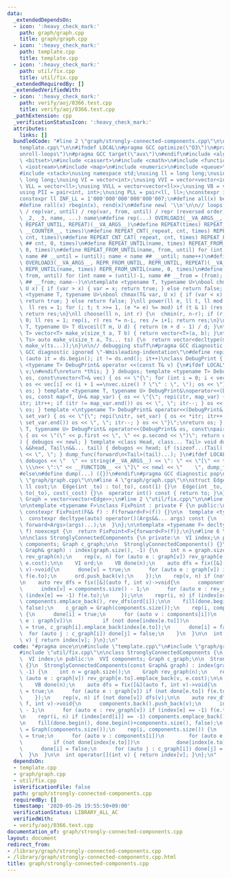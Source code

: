 ```yaml
---
data:
  _extendedDependsOn:
  - icon: ':heavy_check_mark:'
    path: graph/graph.cpp
    title: graph/graph.cpp
  - icon: ':heavy_check_mark:'
    path: template.cpp
    title: template.cpp
  - icon: ':heavy_check_mark:'
    path: util/fix.cpp
    title: util/fix.cpp
  _extendedRequiredBy: []
  _extendedVerifiedWith:
  - icon: ':heavy_check_mark:'
    path: verify/aoj/0366.test.cpp
    title: verify/aoj/0366.test.cpp
  _pathExtension: cpp
  _verificationStatusIcon: ':heavy_check_mark:'
  attributes:
    links: []
  bundledCode: "#line 2 \"graph/strongly-connected-components.cpp\"\n\n#line 2 \"\
    template.cpp\"\n\n#ifndef LOCAL\n#pragma GCC optimize(\"O3\")\n#pragma GCC optimize(\"\
    unroll-loops\")\n#pragma GCC target(\"avx\")\n#endif\n#include <algorithm>\n#include\
    \ <bitset>\n#include <cassert>\n#include <cmath>\n#include <functional>\n#include\
    \ <iostream>\n#include <map>\n#include <numeric>\n#include <queue>\n#include <set>\n\
    #include <stack>\nusing namespace std;\nusing ll = long long;\nusing ull = unsigned\
    \ long long;\nusing VI = vector<int>;\nusing VVI = vector<vector<int>>;\nusing\
    \ VLL = vector<ll>;\nusing VVLL = vector<vector<ll>>;\nusing VB = vector<bool>;\n\
    using PII = pair<int, int>;\nusing PLL = pair<ll, ll>;\nconstexpr int INF = 1000000007;\n\
    constexpr ll INF_LL = 1'000'000'000'000'000'007;\n#define all(x) begin(x), end(x)\n\
    #define rall(x) rbegin(x), rend(x)\n#define newl '\\n'\n\n// loops rep(until)\
    \ / rep(var, until) / rep(var, from, until) / repr (reversed order)\n#define OVERLOAD3(_1,\
    \ _2, _3, name, ...) name\n#define rep(...) OVERLOAD3(__VA_ARGS__, REPEAT_FROM_UNTIL,\
    \ REPEAT_UNTIL, REPEAT)(__VA_ARGS__)\n#define REPEAT(times) REPEAT_CNT(_repeat,\
    \ __COUNTER__, times)\n#define REPEAT_CNT(_repeat, cnt, times) REPEAT_CNT_CAT(_repeat,\
    \ cnt, times)\n#define REPEAT_CNT_CAT(_repeat, cnt, times) REPEAT_FROM_UNTIL(_repeat\
    \ ## cnt, 0, times)\n#define REPEAT_UNTIL(name, times) REPEAT_FROM_UNTIL(name,\
    \ 0, times)\n#define REPEAT_FROM_UNTIL(name, from, until) for (int name = from,\
    \ name ## __until = (until); name < name ## __until; name++)\n#define repr(...)\
    \ OVERLOAD3(__VA_ARGS__, REPR_FROM_UNTIL, REPR_UNTIL, REPEAT)(__VA_ARGS__)\n#define\
    \ REPR_UNTIL(name, times) REPR_FROM_UNTIL(name, 0, times)\n#define REPR_FROM_UNTIL(name,\
    \ from, until) for (int name = (until)-1, name ## __from = (from); name >= name\
    \ ## __from; name--)\n\ntemplate <typename T, typename U>\nbool chmin(T& var,\
    \ U x) { if (var > x) { var = x; return true; } else return false; }\ntemplate\
    \ <typename T, typename U>\nbool chmax(T& var, U x) { if (var < x) { var = x;\
    \ return true; } else return false; }\nll power(ll e, ll t, ll mod = INF_LL) {\n\
    \  ll res = 1; for (; t; t >>= 1, (e *= e) %= mod) if (t & 1) (res *= e) %= mod;\
    \ return res;\n}\nll choose(ll n, int r) {\n  chmin(r, n-r); if (r < 0) return\
    \ 0; ll res = 1; rep(i, r) res *= n-i, res /= i+1; return res;\n}\ntemplate <typename\
    \ T, typename U> T divceil(T m, U d) { return (m + d - 1) / d; }\ntemplate <typename\
    \ T> vector<T> make_v(size_t a, T b) { return vector<T>(a, b); }\ntemplate <typename...\
    \ Ts> auto make_v(size_t a, Ts... ts) {\n  return vector<decltype(make_v(ts...))>(a,\
    \ make_v(ts...));\n}\n\n// debugging stuff\n#pragma GCC diagnostic push\n#pragma\
    \ GCC diagnostic ignored \"-Wmisleading-indentation\"\n#define repi(it, ds) for\
    \ (auto it = ds.begin(); it != ds.end(); it++)\nclass DebugPrint { public: template\
    \ <typename T> DebugPrint& operator <<(const T& v) {\n#ifdef LOCAL\n    cerr <<\
    \ v;\n#endif\nreturn *this; } } debugos; template <typename T> DebugPrint& operator<<(DebugPrint&\
    \ os, const\nvector<T>& vec) { os << \"{\"; for (int i = 0; i < vec.size(); i++)\
    \ os << vec[i] << (i + 1 ==\nvec.size() ? \"\" : \", \"); os << \"}\"; return\
    \ os; } template <typename T, typename U> DebugPrint&\noperator<<(DebugPrint&\
    \ os, const map<T, U>& map_var) { os << \"{\"; repi(itr, map_var) { os << *\n\
    itr; itr++; if (itr != map_var.end()) os << \", \"; itr--; } os << \"}\"; return\
    \ os; } template <\ntypename T> DebugPrint& operator<<(DebugPrint& os, const set<T>&\
    \ set_var) { os << \"{\"; repi(\nitr, set_var) { os << *itr; itr++; if (itr !=\
    \ set_var.end()) os << \", \"; itr--; } os << \"}\";\nreturn os; } template <typename\
    \ T, typename U> DebugPrint& operator<<(DebugPrint& os, const\npair<T, U>& p)\
    \ { os << \"(\" << p.first << \", \" << p.second << \")\"; return os; } void dump_func(\n\
    ) { debugos << newl; } template <class Head, class... Tail> void dump_func(Head\
    \ &&head, Tail\n&&... tail) { debugos << head; if (sizeof...(Tail) > 0) { debugos\
    \ << \", \"; } dump_func(forward\n<Tail>(tail)...); }\n#ifdef LOCAL\n#define dump(...)\
    \ debugos << \"  \" << string(#__VA_ARGS__) << \": \" << \"[\" << to_string(__LINE__)\
    \ \\\n<< \":\" << __FUNCTION__ << \"]\" << newl << \"    \", dump_func(__VA_ARGS__)\n\
    #else\n#define dump(...) ({})\n#endif\n#pragma GCC diagnostic pop\n\n\n#line 2\
    \ \"graph/graph.cpp\"\n\n#line 4 \"graph/graph.cpp\"\n\nstruct Edge {\n  int to;\
    \ ll cost;\n  Edge(int _to) : to(_to), cost(1) {}\n  Edge(int _to, ll _cost) :\
    \ to(_to), cost(_cost) {}\n  operator int() const { return to; }\n};\n\nusing\
    \ Graph = vector<vector<Edge>>;\n#line 2 \"util/fix.cpp\"\n\n#line 4 \"util/fix.cpp\"\
    \n\ntemplate <typename F>\nclass FixPoint : private F {\n public:\n  explicit\
    \ constexpr FixPoint(F&& f) : F(forward<F>(f)) {}\n\n  template <typename... Args>\n\
    \  constexpr decltype(auto) operator()(Args&&... args) const {\n    return F::operator()(*this,\
    \ forward<Args>(args)...);\n  }\n};\n\ntemplate <typename F> decltype(auto) fix(F&&\
    \ f) noexcept {\n  return FixPoint<F>{forward<F>(f)};\n}\n#line 6 \"graph/strongly-connected-components.cpp\"\
    \n\nclass StronglyConnectedComponents {\n private:\n  VI index;\n public:\n  VVI\
    \ components; Graph c_graph;\n\n  StronglyConnectedComponents() {}\n  StronglyConnectedComponents(const\
    \ Graph& graph) : index(graph.size(), -1) {\n    int n = graph.size();\n    Graph\
    \ rev_graph(n);\n    rep(v, n) for (auto e : graph[v]) rev_graph[e.to].emplace_back(v,\
    \ e.cost);\n\n    VI ord;\n    VB done(n);\n    auto dfs = fix([&](auto f, int\
    \ v)->void{\n      done[v] = true;\n      for (auto e : graph[v]) if (not done[e.to])\
    \ f(e.to);\n      ord.push_back(v);\n    });\n    rep(v, n) if (not done[v]) dfs(v);\n\
    \n    auto rev_dfs = fix([&](auto f, int v)->void{\n      components.back().push_back(v);\n\
    \      index[v] = components.size() - 1;\n      for (auto e : rev_graph[v]) if\
    \ (index[e] == -1) f(e.to);\n    });\n\n    repr(i, n) if (index[ord[i]] == -1)\
    \ components.emplace_back(), rev_dfs(ord[i]);\n\n    fill(done.begin(), done.begin()+components.size(),\
    \ false);\n    c_graph = Graph(components.size());\n    rep(i, components.size())\
    \ {\n      done[i] = true;\n      for (auto v : components[i])\n        for (auto\
    \ e : graph[v])\n          if (not done[index[e.to]])\n            done[index[e.to]]\
    \ = true, c_graph[i].emplace_back(index[e.to]);\n      done[i] = false;\n    \
    \  for (auto j : c_graph[i]) done[j] = false;\n    }\n  }\n\n  int operator[](int\
    \ v) { return index[v]; }\n};\n"
  code: "#pragma once\n\n#include \"template.cpp\"\n#include \"graph/graph.cpp\"\n\
    #include \"util/fix.cpp\"\n\nclass StronglyConnectedComponents {\n private:\n\
    \  VI index;\n public:\n  VVI components; Graph c_graph;\n\n  StronglyConnectedComponents()\
    \ {}\n  StronglyConnectedComponents(const Graph& graph) : index(graph.size(),\
    \ -1) {\n    int n = graph.size();\n    Graph rev_graph(n);\n    rep(v, n) for\
    \ (auto e : graph[v]) rev_graph[e.to].emplace_back(v, e.cost);\n\n    VI ord;\n\
    \    VB done(n);\n    auto dfs = fix([&](auto f, int v)->void{\n      done[v]\
    \ = true;\n      for (auto e : graph[v]) if (not done[e.to]) f(e.to);\n      ord.push_back(v);\n\
    \    });\n    rep(v, n) if (not done[v]) dfs(v);\n\n    auto rev_dfs = fix([&](auto\
    \ f, int v)->void{\n      components.back().push_back(v);\n      index[v] = components.size()\
    \ - 1;\n      for (auto e : rev_graph[v]) if (index[e] == -1) f(e.to);\n    });\n\
    \n    repr(i, n) if (index[ord[i]] == -1) components.emplace_back(), rev_dfs(ord[i]);\n\
    \n    fill(done.begin(), done.begin()+components.size(), false);\n    c_graph\
    \ = Graph(components.size());\n    rep(i, components.size()) {\n      done[i]\
    \ = true;\n      for (auto v : components[i])\n        for (auto e : graph[v])\n\
    \          if (not done[index[e.to]])\n            done[index[e.to]] = true, c_graph[i].emplace_back(index[e.to]);\n\
    \      done[i] = false;\n      for (auto j : c_graph[i]) done[j] = false;\n  \
    \  }\n  }\n\n  int operator[](int v) { return index[v]; }\n};\n"
  dependsOn:
  - template.cpp
  - graph/graph.cpp
  - util/fix.cpp
  isVerificationFile: false
  path: graph/strongly-connected-components.cpp
  requiredBy: []
  timestamp: '2020-05-26 19:55:50+09:00'
  verificationStatus: LIBRARY_ALL_AC
  verifiedWith:
  - verify/aoj/0366.test.cpp
documentation_of: graph/strongly-connected-components.cpp
layout: document
redirect_from:
- /library/graph/strongly-connected-components.cpp
- /library/graph/strongly-connected-components.cpp.html
title: graph/strongly-connected-components.cpp
---
```

